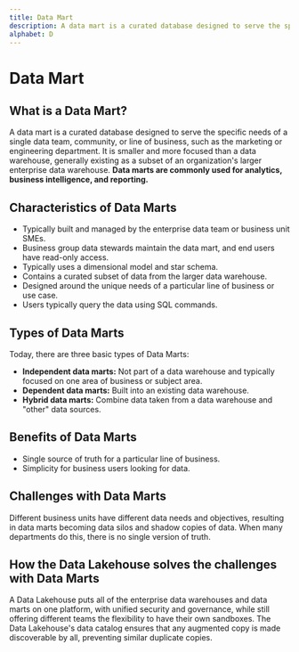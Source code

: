 ```yaml
---
title: Data Mart
description: A data mart is a curated database designed to serve the specific needs of a single data team, community, or line of business, such as the marketing or engineering department.
alphabet: D
---
```


# Data Mart

## What is a Data Mart?

A data mart is a curated database designed to serve the specific needs of a single data team, community, or line of business, such as the marketing or engineering department. It is smaller and more focused than a data warehouse, generally existing as a subset of an organization's larger enterprise data warehouse. **Data marts are commonly used for analytics, business intelligence, and reporting.**

## Characteristics of Data Marts

- Typically built and managed by the enterprise data team or business unit SMEs.
- Business group data stewards maintain the data mart, and end users have read-only access.
- Typically uses a dimensional model and star schema.
- Contains a curated subset of data from the larger data warehouse.
- Designed around the unique needs of a particular line of business or use case.
- Users typically query the data using SQL commands.

## Types of Data Marts

Today, there are three basic types of Data Marts:

- **Independent data marts:** Not part of a data warehouse and typically focused on one area of business or subject area.
- **Dependent data marts:** Built into an existing data warehouse.
- **Hybrid data marts:** Combine data taken from a data warehouse and "other" data sources.

## Benefits of Data Marts

- Single source of truth for a particular line of business.
- Simplicity for business users looking for data.

## Challenges with Data Marts

Different business units have different data needs and objectives, resulting in data marts becoming data silos and shadow copies of data. When many departments do this, there is no single version of truth.

## How the Data Lakehouse solves the challenges with Data Marts

A Data Lakehouse puts all of the enterprise data warehouses and data marts on one platform, with unified security and governance, while still offering different teams the flexibility to have their own sandboxes. The Data Lakehouse's data catalog ensures that any augmented copy is made discoverable by all, preventing similar duplicate copies.
